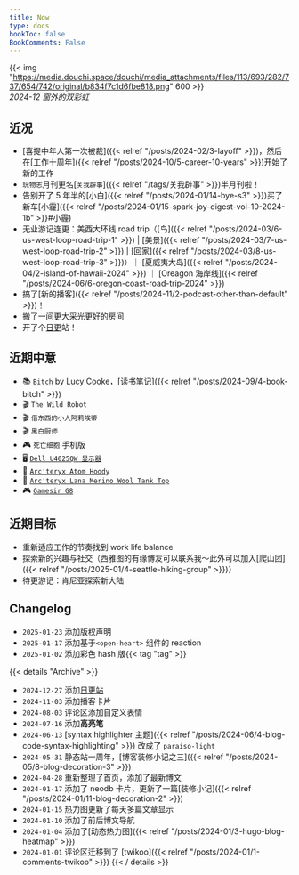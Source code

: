 ```yaml
---
title: Now
type: docs
bookToc: false
BookComments: False
---
```

{{< img "https://media.douchi.space/douchi/media_attachments/files/113/693/282/737/654/742/original/b834f7c1d6fbe818.png" 600 >}} \
*2024-12 窗外的双彩虹*

## 近况
- [喜提中年人第一次被裁]({{< relref "/posts/2024-02/3-layoff" >}})，然后在[工作十周年]({{< relref "/posts/2024-10/5-career-10-years" >}})开始了新的工作
- `玩物志`月刊更名[`关我辟事`]({{< relref "/tags/关我辟事" >}})半月刊啦！
- 告别开了 5 年半的[小白]({{< relref "/posts/2024-01/14-bye-s3" >}})买了新车[小霾]({{< relref "/posts/2024-01/15-spark-joy-digest-vol-10-2024-1b" >}}#小霾)
- 无业游记连更：美西大环线 road trip（[鸟]({{< relref "/posts/2024-03/6-us-west-loop-road-trip-1" >}}) | [美景]({{< relref "/posts/2024-03/7-us-west-loop-road-trip-2" >}}) | [回家]({{< relref "/posts/2024-03/8-us-west-loop-road-trip-3" >}})）｜ [夏威夷大岛]({{< relref "/posts/2024-04/2-island-of-hawaii-2024" >}}) ｜ [Oreagon 海岸线]({{< relref "/posts/2024-06/6-oregon-coast-road-trip-2024" >}})
- 搞了[新的播客]({{< relref "/posts/2024-11/2-podcast-other-than-default" >}})！
- 搬了一间更大采光更好的房间
- 开了个[日更](https://daily.douchi.space?utm_source=blog.douchi.space)站！

## 近期中意
- 📚 [`Bitch`](https://amzn.to/47iaaDm) by Lucy Cooke，[读书笔记]({{< relref "/posts/2024-09/4-book-bitch" >}})
- 🎬 `The Wild Robot`
- 🎬 `借东西的小人阿莉埃蒂`
- 🎬 `黑白厨师`
- 🎮 `死亡细胞` 手机版
- 🖥️ [`Dell U4025QW 显示器`](https://amzn.to/4gc1K3B)
- 🧥 [`Arc'teryx Atom Hoody`](https://amzn.to/3CE6rog)
- 🧥 [`Arc'teryx Lana Merino Wool Tank Top`](https://amzn.to/41WhS5E)
- 🎮 [`Gamesir G8`](https://amzn.to/4fx0vvn)

## 近期目标
- 重新适应工作的节奏找到 work life balance
- 探索新的兴趣与社交（西雅图的有缘博友可以联系我～此外可以加入[爬山团]({{< relref "/posts/2025-01/4-seattle-hiking-group" >}})）
- 待更游记：肯尼亚探索新大陆

## Changelog
- `2025-01-23` 添加版权声明
- `2025-01-17` 添加基于`<open-heart>` 组件的 reaction
- `2025-01-02` 添加彩色 hash 版{{< tag "tag" >}}

{{< details "Archive" >}}
- `2024-12-27` 添加[日更站](https://daily.douchi.space?utm_source=blog)
- `2024-11-03` 添加播客卡片
- `2024-08-03` 评论区添加自定义表情
- `2024-07-16` 添加**高亮笔**
- `2024-06-13` [syntax highlighter 主题]({{< relref "/posts/2024-06/4-blog-code-syntax-highlighting" >}}) 改成了 `paraiso-light`
- `2024-05-31` 静态站一周年，[博客装修小记之三]({{< relref "/posts/2024-05/8-blog-decoration-3" >}})
- `2024-04-28` 重新整理了首页，添加了最新博文
- `2024-01-17` 添加了 neodb 卡片，更新了一篇[装修小记]({{< relref "/posts/2024-01/11-blog-decoration-2" >}})
- `2024-01-15` 热力图更新了每天多篇文章显示
- `2024-01-10` 添加了前后博文导航 
- `2024-01-04` 添加了[动态热力图]({{< relref "/posts/2024-01/3-hugo-blog-heatmap" >}}) 
- `2024-01-01` 评论区迁移到了 [twikoo]({{< relref "/posts/2024-01/1-comments-twikoo" >}}) 
{{< / details >}}
